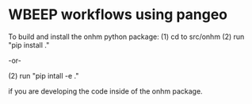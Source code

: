 # WBEEP workflows using pangeo

To build and install the onhm python package:
(1) cd to src/onhm
(2) run "pip install ."

-or-

(2) run "pip intall -e ."

if you are developing the code inside of the onhm package.



